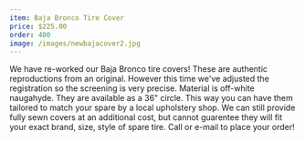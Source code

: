 ```yaml
---
item: Baja Bronco Tire Cover
price: $225.00
order: 400
image: /images/newbajacover2.jpg
---
```

	
We have re-worked our Baja Bronco tire covers! These are authentic reproductions from an original. However this time we've adjusted the registration so the screening is very precise. Material is off-white naugahyde. They are available as a 36" circle. This way you can have them tailored to match your spare by a local upholstery shop. We can still provide fully sewn covers at an additional cost, but cannot guarentee they will fit your exact brand, size, style of spare tire. Call or e-mail to place your order!